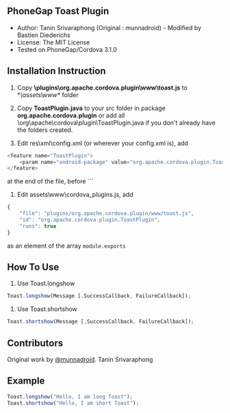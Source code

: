 ## PhoneGap Toast Plugin

+ Author: Tanin Srivaraphong (Original : munnadroid) - Modified by Bastien Diederichs
+ License: The MIT License
+ Tested on PhoneGap/Cordova 3.1.0


## Installation Instruction

1. Copy **\plugins\org.apache.cordova.plugin\www\toast.js** to **\assets\www\** folder 

1. Copy **ToastPlugin.java** to your src folder in package **org.apache.cordova.plugin** or add all \org\apache\cordova\plugin\ToastPlugin.java if you don't already have the folders created.

1. Edit res\xml\config.xml (or wherever your config.xml is), add 
``` javascript
<feature name="ToastPlugin">
    <param name="android-package" value="org.apache.cordova.plugin.ToastPlugin" />
</feature>
```
at the end of the file, before `</widget>``

1. Edit assets\www\cordova_plugins.js, add
``` javascript
{
    "file": "plugins/org.apache.cordova.plugin/www/toast.js",
    "id": "org.apache.cordova.plugin.ToastPlugin",
    "runs": true
}
```
as an element of the array `module.exports`

## How To Use

1. Use Toast.longshow

``` javascript
Toast.longshow(Message [,SuccessCallback, FailureCallback]);
```

1. Use Toast.shortshow

``` javascript
Toast.shortshow(Message [,SuccessCallback, FailureCallback]);
```

## Contributors

Original work by [@munnadroid](https://github.com/munnadroid).
Tanin Srivaraphong

## Example

``` javascript
Toast.longshow("Hello, I am long Toast");
Toast.shortshow("Hello, I am short Toast");
```
